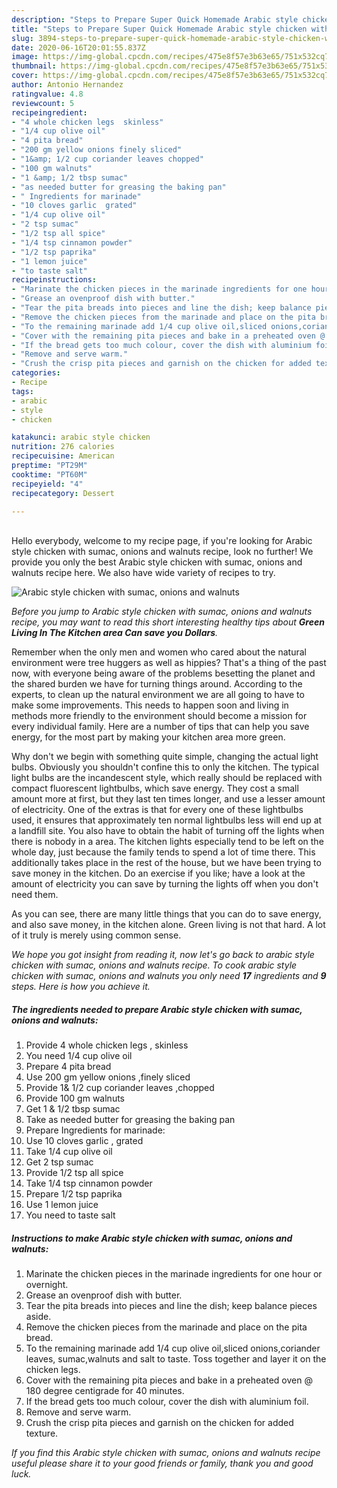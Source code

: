 ```yaml
---
description: "Steps to Prepare Super Quick Homemade Arabic style chicken with sumac, onions and walnuts"
title: "Steps to Prepare Super Quick Homemade Arabic style chicken with sumac, onions and walnuts"
slug: 3894-steps-to-prepare-super-quick-homemade-arabic-style-chicken-with-sumac-onions-and-walnuts
date: 2020-06-16T20:01:55.837Z
image: https://img-global.cpcdn.com/recipes/475e8f57e3b63e65/751x532cq70/arabic-style-chicken-with-sumac-onions-and-walnuts-recipe-main-photo.jpg
thumbnail: https://img-global.cpcdn.com/recipes/475e8f57e3b63e65/751x532cq70/arabic-style-chicken-with-sumac-onions-and-walnuts-recipe-main-photo.jpg
cover: https://img-global.cpcdn.com/recipes/475e8f57e3b63e65/751x532cq70/arabic-style-chicken-with-sumac-onions-and-walnuts-recipe-main-photo.jpg
author: Antonio Hernandez
ratingvalue: 4.8
reviewcount: 5
recipeingredient:
- "4 whole chicken legs  skinless"
- "1/4 cup olive oil"
- "4 pita bread"
- "200 gm yellow onions finely sliced"
- "1&amp; 1/2 cup coriander leaves chopped"
- "100 gm walnuts"
- "1 &amp; 1/2 tbsp sumac"
- "as needed butter for greasing the baking pan"
- " Ingredients for marinade"
- "10 cloves garlic  grated"
- "1/4 cup olive oil"
- "2 tsp sumac"
- "1/2 tsp all spice"
- "1/4 tsp cinnamon powder"
- "1/2 tsp paprika"
- "1 lemon juice"
- "to taste salt"
recipeinstructions:
- "Marinate the chicken pieces in the marinade ingredients for one hour or overnight."
- "Grease an ovenproof dish with butter."
- "Tear the pita breads into pieces and line the dish; keep balance pieces aside."
- "Remove the chicken pieces from the marinade and place on the pita bread."
- "To the remaining marinade add 1/4 cup olive oil,sliced onions,coriander leaves, sumac,walnuts and salt to taste. Toss together and layer it on the chicken legs."
- "Cover with the remaining pita pieces and bake in a preheated oven @ 180 degree centigrade for 40 minutes."
- "If the bread gets too much colour, cover the dish with aluminium foil."
- "Remove and serve warm."
- "Crush the crisp pita pieces and garnish on the chicken for added texture."
categories:
- Recipe
tags:
- arabic
- style
- chicken

katakunci: arabic style chicken 
nutrition: 276 calories
recipecuisine: American
preptime: "PT29M"
cooktime: "PT60M"
recipeyield: "4"
recipecategory: Dessert

---
```

<br>
Hello everybody, welcome to my recipe page, if you're looking for Arabic style chicken with sumac, onions and walnuts recipe, look no further! We provide you only the best Arabic style chicken with sumac, onions and walnuts recipe here. We also have wide variety of recipes to try.
<br>


![Arabic style chicken with sumac, onions and walnuts](https://img-global.cpcdn.com/recipes/475e8f57e3b63e65/751x532cq70/arabic-style-chicken-with-sumac-onions-and-walnuts-recipe-main-photo.jpg)

<i>Before you jump to Arabic style chicken with sumac, onions and walnuts recipe, you may want to read this short interesting healthy tips about 
<strong>Green Living In The Kitchen area Can save you Dollars</strong>.</i>
</br>

Remember when the only men and women who cared about the natural environment were tree huggers as well as hippies? That's a thing of the past now, with everyone being aware of the problems besetting the planet and the shared burden we have for turning things around. According to the experts, to clean up the natural environment we are all going to have to make some improvements. This needs to happen soon and living in methods more friendly to the environment should become a mission for every individual family. Here are a number of tips that can help you save energy, for the most part by making your kitchen area more green.

Why don't we begin with something quite simple, changing the actual light bulbs. Obviously you shouldn't confine this to only the kitchen. The typical light bulbs are the incandescent style, which really should be replaced with compact fluorescent lightbulbs, which save energy. They cost a small amount more at first, but they last ten times longer, and use a lesser amount of electricity. One of the extras is that for every one of these lightbulbs used, it ensures that approximately ten normal lightbulbs less will end up at a landfill site. You also have to obtain the habit of turning off the lights when there is nobody in a area. The kitchen lights especially tend to be left on the whole day, just because the family tends to spend a lot of time there. This additionally takes place in the rest of the house, but we have been trying to save money in the kitchen. Do an exercise if you like; have a look at the amount of electricity you can save by turning the lights off when you don't need them.

As you can see, there are many little things that you can do to save energy, and also save money, in the kitchen alone. Green living is not that hard. A lot of it truly is merely using common sense.


<i>We hope you got insight from reading it, now let's go back to arabic style chicken with sumac, onions and walnuts recipe. To cook arabic style chicken with sumac, onions and walnuts you only need <strong>17</strong> ingredients and <strong>9</strong> steps. Here is how you achieve it.
</i>

##### The ingredients needed to prepare Arabic style chicken with sumac, onions and walnuts:

1. Provide 4 whole chicken legs , skinless
1. You need 1/4 cup olive oil
1. Prepare 4 pita bread
1. Use 200 gm yellow onions ,finely sliced
1. Provide 1&amp; 1/2 cup coriander leaves ,chopped
1. Provide 100 gm walnuts
1. Get 1 &amp; 1/2 tbsp sumac
1. Take as needed butter for greasing the baking pan
1. Prepare  Ingredients for marinade:
1. Use 10 cloves garlic , grated
1. Take 1/4 cup olive oil
1. Get 2 tsp sumac
1. Provide 1/2 tsp all spice
1. Take 1/4 tsp cinnamon powder
1. Prepare 1/2 tsp paprika
1. Use 1 lemon juice
1. You need to taste salt


##### Instructions to make Arabic style chicken with sumac, onions and walnuts:

1. Marinate the chicken pieces in the marinade ingredients for one hour or overnight.
1. Grease an ovenproof dish with butter.
1. Tear the pita breads into pieces and line the dish; keep balance pieces aside.
1. Remove the chicken pieces from the marinade and place on the pita bread.
1. To the remaining marinade add 1/4 cup olive oil,sliced onions,coriander leaves, sumac,walnuts and salt to taste. Toss together and layer it on the chicken legs.
1. Cover with the remaining pita pieces and bake in a preheated oven @ 180 degree centigrade for 40 minutes.
1. If the bread gets too much colour, cover the dish with aluminium foil.
1. Remove and serve warm.
1. Crush the crisp pita pieces and garnish on the chicken for added texture.


<i>If you find this Arabic style chicken with sumac, onions and walnuts recipe useful please share it to your good friends or family, thank you and good luck.</i>
